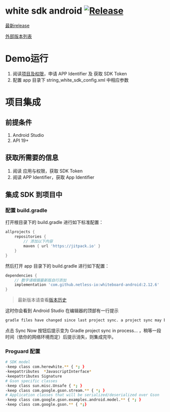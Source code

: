 # white sdk android [![Release](https://jitpack.io/v/netless-io/whiteboard-android.svg)](https://jitpack.io/#netless-io/whiteboard-android)

[最新release](https://github.com/netless-io/whiteboard-android/releases/latest)

[外部版本列表](https://jitpack.io/com/github/netless-io/whiteboard-android)

# Demo运行
1. 阅读[项目及权限](https://developer.netless.link/document-zh/home/project-and-authority)，申请 APP Identifier 及 获取 SDK Token
2. 配置 app 目录下 string_white_sdk_config.xml 中相应参数
# 项目集成

## 前提条件
1. Android Studio 
2. API 19+

## 获取所需要的信息
1. 阅读 应用与权限，获取 SDK Token
2. 阅读 APP Identifier，获取 App Identifier

## 集成 SDK 到项目中

### 配置 build.gradle
打开根目录下的 build.gradle 进行如下标准配置：
```groovy
allprojects {
    repositories {
        // 添加以下内容
        maven { url 'https://jitpack.io' }
    }
}
```

然后打开 app 目录下的 build.gradle 进行如下配置：
```groovy
dependencies {
    // 数字请根据最新版自行添加
    implementation 'com.github.netless-io:whiteboard-android:2.12.6'
}
```

> 最新版本请查看[版本历史](https://developer.netless.link/android-zh/home/android-changelog)

这时你会看到 Android Studio 在编辑器的顶部有一行提示
```sh
gradle files have changed since last project sync. a project sync may be necessary for the IDE to work properly
```
点击 Sync Now 按钮后提示变为 Gradle project sync in process... ，稍等一段时间（依你的网络环境而定）后提示消失，则集成完毕。

### Proguard 配置
```bash
# SDK model
-keep class com.herewhite.** { *; }
-keepattributes  *JavascriptInterface*
-keepattributes Signature
# Gson specific classes
-keep class sun.misc.Unsafe { *; }
-keep class com.google.gson.stream.** { *; }
# Application classes that will be serialized/deserialized over Gson
-keep class com.google.gson.examples.android.model.** { *; }
-keep class com.google.gson.** { *;}
```
